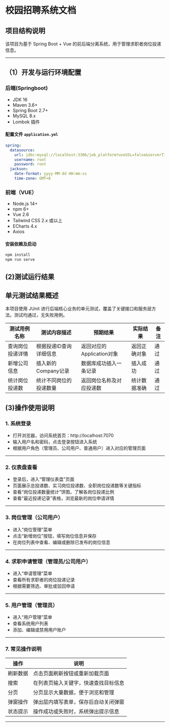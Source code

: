 # 校园招聘系统文档

## 项目结构说明

该项目为基于 Spring Boot + Vue 的前后端分离系统，用于管理求职者岗位投递信息。

---

## （1）开发与运行环境配置

### 后端(Springboot)

- JDK 16
- Maven 3.6+
- Spring Boot 2.7+
- MySQL 8.x
- Lombok 插件

#### 配置文件 `application.yml`

```yaml
spring:
  datasource:
    url: jdbc:mysql://localhost:3306/job_platform?useSSL=false&serverTimezone=UTC
    username: root
    password: root
  jackson:
    date-format: yyyy-MM-dd HH:mm:ss
    time-zone: GMT+8
```

### 前端（VUE）

- Node.js 14+
- npm 6+
- Vue 2.6
- Tailwind CSS 2.x 或以上
- ECharts 4.x
- Axios

#### 安装依赖及启动

```bash
npm install
npm run serve
```

## (2)测试运行结果

## 单元测试结果概述

本项目使用 JUnit 进行后端核心业务的单元测试，覆盖了关键接口和服务层方法。测试均通过，无失败用例。

| 测试用例名称     | 测试内容描述           | 预期结果                  | 实际结果     | 备注 |
| ---------------- | ---------------------- | ------------------------- | ------------ | ---- |
| 查询岗位投递详情 | 根据投递ID查询详细信息 | 返回对应的Application对象 | 返回正确对象 | 通过 |
| 新增公司信息     | 插入新的Company记录    | 数据库成功插入一条记录    | 插入成功     | 通过 |
| 统计岗位投递数   | 统计不同岗位的投递数量 | 返回岗位名称及对应投递数  | 统计数据准确 | 通过 |

## (3)操作使用说明

### 1. 系统登录

- 打开浏览器，访问系统首页：http://localhost:7070
- 输入用户名和密码，点击登录按钮进入系统
- 根据用户角色（管理员、公司用户、普通用户）进入对应的管理页面

---

### 2. 仪表盘查看

- 登录后，进入“管理仪表盘”页面
- 页面展示总投递数、实习岗位投递数、全职岗位投递数等关键指标
- 查看“岗位投递数量统计”饼图，了解各岗位投递比例
- 查看“最近投递记录”表格，浏览最新的岗位申请详情

---

### 3. 岗位管理（公司用户）

- 进入“岗位管理”菜单
- 点击“新增岗位”按钮，填写岗位信息并保存
- 在岗位列表中查看、编辑或删除已发布的岗位信息

---

### 4. 求职申请管理（管理员/公司用户）

- 进入“申请管理”菜单
- 查看所有求职者的岗位投递记录
- 根据需要筛选、审批或驳回申请

---

### 5. 用户管理（管理员）

- 进入“用户管理”菜单
- 查看系统用户列表
- 添加、编辑或禁用用户账户

---

### 7. 常见操作说明

| 操作     | 说明                                 |
| -------- | ------------------------------------ |
| 刷新数据 | 点击页面刷新按钮或重新加载页面       |
| 搜索     | 在列表页输入关键字，快速查找目标信息 |
| 分页     | 分页显示大量数据，便于浏览和管理     |
| 弹窗操作 | 弹出层内填写表单，保存后自动关闭弹窗 |
| 状态提示 | 操作成功或失败时，系统弹出提示信息   |

---